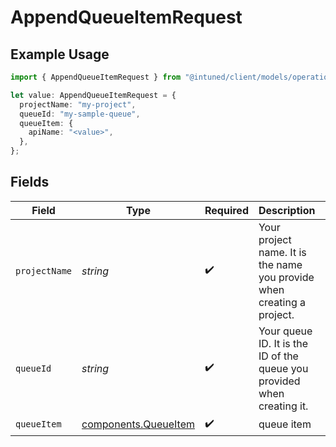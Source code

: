 # AppendQueueItemRequest

## Example Usage

```typescript
import { AppendQueueItemRequest } from "@intuned/client/models/operations";

let value: AppendQueueItemRequest = {
  projectName: "my-project",
  queueId: "my-sample-queue",
  queueItem: {
    apiName: "<value>",
  },
};
```

## Fields

| Field                                                                   | Type                                                                    | Required                                                                | Description                                                             | Example                                                                 |
| ----------------------------------------------------------------------- | ----------------------------------------------------------------------- | ----------------------------------------------------------------------- | ----------------------------------------------------------------------- | ----------------------------------------------------------------------- |
| `projectName`                                                           | *string*                                                                | :heavy_check_mark:                                                      | Your project name. It is the name you provide when creating a project.  | my-project                                                              |
| `queueId`                                                               | *string*                                                                | :heavy_check_mark:                                                      | Your queue ID. It is the ID of the queue you provided when creating it. | my-sample-queue                                                         |
| `queueItem`                                                             | [components.QueueItem](../../models/components/queueitem.md)            | :heavy_check_mark:                                                      | queue item                                                              |                                                                         |